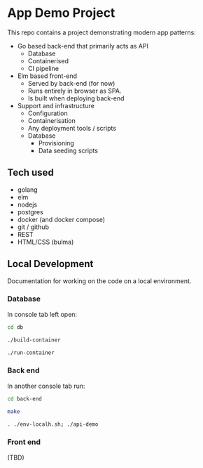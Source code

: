# App Demo Project

This repo contains a project demonstrating modern app patterns:
- Go based back-end that primarily acts as API
  - Database
  - Containerised
  - CI pipeline
- Elm based front-end
  - Served by back-end (for now)
  - Runs entirely in browser as SPA.
  - Is built when deploying back-end
- Support and infrastructure
  - Configuration
  - Containerisation
  - Any deployment tools / scripts
  - Database
    - Provisioning
    - Data seeding scripts

## Tech used
- golang
- elm
- nodejs
- postgres
- docker (and docker compose)
- git / github
- REST
- HTML/CSS (bulma)

## Local Development

Documentation for working on the code on a local environment.

### Database

In console tab left open:

```bash
cd db

./build-container

./run-container
```

### Back end

In another console tab run:

```bash
cd back-end

make

. ./env-localh.sh; ./api-demo
```

### Front end

(TBD)

